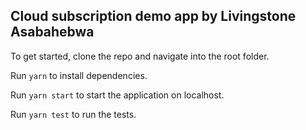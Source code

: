 ## Cloud subscription demo app by Livingstone Asabahebwa

To get started, clone the repo and navigate into the root folder.

Run `yarn` to install dependencies.

Run `yarn start` to start the application on localhost.

Run `yarn test` to run the tests.